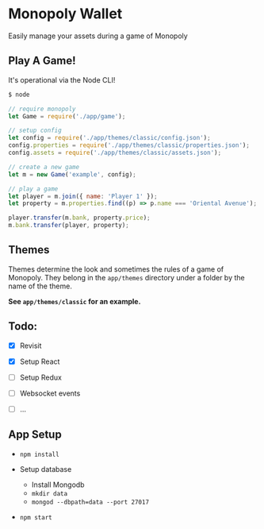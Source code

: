 Monopoly Wallet
===============

Easily manage your assets during a game of Monopoly


Play A Game!
------------

It's operational via the Node CLI!

```bash
$ node
```

```javascript
// require monopoly
let Game = require('./app/game');

// setup config
let config = require('./app/themes/classic/config.json');
config.properties = require('./app/themes/classic/properties.json');
config.assets = require('./app/themes/classic/assets.json');

// create a new game
let m = new Game('example', config);

// play a game
let player = m.join({ name: 'Player 1' });
let property = m.properties.find((p) => p.name === 'Oriental Avenue');

player.transfer(m.bank, property.price);
m.bank.transfer(player, property);

```

Themes
------

Themes determine the look and sometimes the rules of a game of Monopoly. They
belong in the `app/themes` directory under a folder by the name of the theme.

**See `app/themes/classic` for an example.**


Todo:
-----

- [X] Revisit
- [X] Setup React
- [ ] Setup Redux
- [ ] Websocket events
- [ ] ...


App Setup
---------

- `npm install`

- Setup database

  - Install Mongodb
  - `mkdir data`
  - `mongod --dbpath=data --port 27017`

- `npm start`
